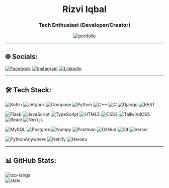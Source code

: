 <h1 align="center">Rizvi Iqbal</h1>
<h3 align="center"> Tech Enthusiast (Developer/Creator) </h3>

<p align="center">
  <a href="https://rizviiqbal.github.io/portfolio/" target="_blank"><img src="https://img.shields.io/badge/🔗 Portfolio-rizviiqbal.github.io-informational" alt="portfolio"/></a>
</p>

---

## 🌐 Socials:

<p align="left">
  <a href="https://www.facebook.com/rizvi.iqbal.RI58" target="_blank"><img src="https://img.shields.io/badge/Facebook-1877F2?style=for-the-badge&logo=facebook&logoColor=white" alt="Facebook"/></a>
  <a href="https://www.instagram.com/rizvi___iqbal/" target="_blank"><img src="https://img.shields.io/badge/Instagram-E4405F?style=for-the-badge&logo=instagram&logoColor=white" alt="Instagram"/></a>
  <a href="https://www.linkedin.com/in/rizvi-iqbal-3a9762206/" target="_blank"><img src="https://img.shields.io/badge/LinkedIn-0A66C2?style=for-the-badge&logo=linkedin&logoColor=white" alt="LinkedIn"/></a>
</p>

---

## 🛠 Tech Stack:

![Kotlin](https://img.shields.io/badge/KOTLIN-7F52FF?style=for-the-badge&logo=kotlin&logoColor=white)
![Jetpack](https://img.shields.io/badge/JETPACK-4285F4?style=for-the-badge&logo=android&logoColor=white)
![Compose](https://img.shields.io/badge/COMPOSE-4285F4?style=for-the-badge&logo=jetpackcompose&logoColor=white)
![Python](https://img.shields.io/badge/PYTHON-3776AB?style=for-the-badge&logo=python&logoColor=white)
![C++](https://img.shields.io/badge/C++-00599C?style=for-the-badge&logo=cplusplus&logoColor=white)
![C](https://img.shields.io/badge/C-00599C?style=for-the-badge&logo=c&logoColor=white)
![Django](https://img.shields.io/badge/DJANGO-092E20?style=for-the-badge&logo=django&logoColor=white)
![REST](https://img.shields.io/badge/REST-FF0000?style=for-the-badge&logoColor=white)

![Flask](https://img.shields.io/badge/FLASK-000000?style=for-the-badge&logo=flask&logoColor=white)
![JavaScript](https://img.shields.io/badge/JAVASCRIPT-F7DF1E?style=for-the-badge&logo=javascript&logoColor=black)
![TypeScript](https://img.shields.io/badge/TYPESCRIPT-007ACC?style=for-the-badge&logo=typescript&logoColor=white)
![HTML5](https://img.shields.io/badge/HTML5-E34F26?style=for-the-badge&logo=html5&logoColor=white)
![CSS3](https://img.shields.io/badge/CSS3-1572B6?style=for-the-badge&logo=css3&logoColor=white)
![TailwindCSS](https://img.shields.io/badge/TAILWINDCSS-38B2AC?style=for-the-badge&logo=tailwind-css&logoColor=white)
![React](https://img.shields.io/badge/REACT-61DAFB?style=for-the-badge&logo=react&logoColor=black)
![Next.js](https://img.shields.io/badge/NEXT-000000?style=for-the-badge&logo=next.js&logoColor=white)

![MySQL](https://img.shields.io/badge/MYSQL-4479A1?style=for-the-badge&logo=mysql&logoColor=white)
![Postgres](https://img.shields.io/badge/POSTGRES-336791?style=for-the-badge&logo=postgresql&logoColor=white)
![Numpy](https://img.shields.io/badge/NUMPY-013243?style=for-the-badge&logo=numpy&logoColor=white)
![Postman](https://img.shields.io/badge/POSTMAN-FF6C37?style=for-the-badge&logo=postman&logoColor=white)
![GitHub](https://img.shields.io/badge/GITHUB-181717?style=for-the-badge&logo=github&logoColor=white)
![Git](https://img.shields.io/badge/GIT-F05032?style=for-the-badge&logo=git&logoColor=white)
![Vercel](https://img.shields.io/badge/VERCEL-000000?style=for-the-badge&logo=vercel&logoColor=white)

![PythonAnywhere](https://img.shields.io/badge/PYTHONANYWHERE-3776AB?style=for-the-badge&logo=python&logoColor=white)
![Netlify](https://img.shields.io/badge/NETLIFY-00C7B7?style=for-the-badge&logo=netlify&logoColor=white)
![Heroku](https://img.shields.io/badge/HEROKU-430098?style=for-the-badge&logo=heroku&logoColor=white)

---

## 📊 GitHub Stats:

<p align="left">
  <img src="https://github-readme-stats.vercel.app/api/top-langs?username=rizviiqbal&show_icons=true&locale=en&layout=compact&theme=radical" alt="top-langs" />
  <br />
  <img src="https://github-readme-stats.vercel.app/api?username=rizviiqbal&show_icons=true&locale=en&theme=radical" alt="stats" />
  <br />
</p>
